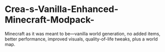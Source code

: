 # Crea-s-Vanilla-Enhanced-Minecraft-Modpack-
Minecraft as it was meant to be—vanilla world generation, no added items, better performance, improved visuals, quality-of-life tweaks, plus a world map.
